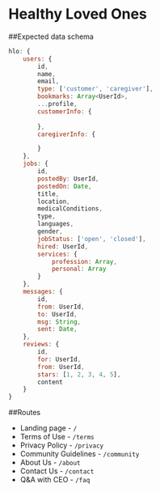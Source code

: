 Healthy Loved Ones
===================
##Expected data schema



```javascript
hlo: {
    users: {
        id,
        name,
        email,
        type: ['customer', 'caregiver'],
        bookmarks: Array<UserId>,
        ...profile,
        customerInfo: {
            
        },
        caregiverInfo: {

        }
    },
    jobs: {
        id,
        postedBy: UserId,
        postedOn: Date,
        title,
        location,
        medicalConditions,
        type,
        languages,
        gender,
        jobStatus: ['open', 'closed'],
        hired: UserId,
        services: {
            profession: Array,
            personal: Array
        }
    },
    messages: {
        id,
        from: UserId,
        to: UserId,
        msg: String,
        sent: Date,
    },
    reviews: {
        id,
        for: UserId,
        from: UserId,
        stars: [1, 2, 3, 4, 5],
        content
    }
}
```

##Routes

* Landing page - `/`
* Terms of Use - `/terms`
* Privacy Policy - `/privacy`
* Community Guidelines - `/community`
* About Us - `/about`
* Contact Us - `/contact`
* Q&A with CEO - `/faq`